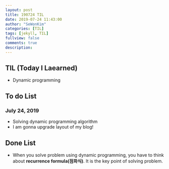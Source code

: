 ```yaml
---
layout: post
title: 190724 TIL
date: 2019-07-24 11:43:00
author: "SeWonKim"
categories: [TIL]
tags: [jekyll, TIL]
fullview: false
comments: true
description: 
---
```


## TIL (Today I Laearned)
* Dynamic programming

## To do List 
### July 24, 2019
* Solving dynamic programming algorithm
* I am gonna upgrade layout of my blog!

## Done List
* When you solve problem using dynamic programming, you have to think about **recurrence formula(점화식)**. 
It is the key point of solving problem. 
